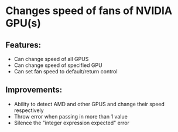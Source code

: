 # Changes speed of fans of NVIDIA GPU(s)
## Features:
* Can change speed of all GPUS
* Can change speed of specified GPU
* Can set fan speed to default/return control

## Improvements:
* Ability to detect AMD and other GPUS and change their speed respectively
* Throw error when passing in more than 1 value
* Silence the "integer expression expected" error